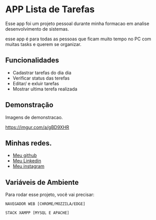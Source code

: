 # APP Lista de Tarefas

Esse app foi um projeto pessoal durante minha formacao
em analise desenvolvimento de sistemas.

esse app é para todas as pessoas que  ficam muito tempo
no PC com muitas tasks e querem se organizar.


 

        

## Funcionalidades

- Cadastrar tarefas do dia dia
- Verificar status das terefas
- Editar/ e exluir tarefas
- Mostrar ultima terefa realizada


## Demonstração

Imagens de demonstracao.

https://imgur.com/a/gBD9XHR
## Minhas redes.

- [Meu github](https://github.com/deivid94)
- [Meu Linkedin](https://www.linkedin.com/in/deivid-martins-6a62911a0/)
- [Meu instagram](https://www.instagram.com/__martinxx/)
## Variáveis de Ambiente

Para rodar esse projeto, você vai precisar: 

`NAVEGADOR WEB [CHROME/MOZZILA/EDGE]`

`STACK XAMPP [MYSQL E APACHE]`
